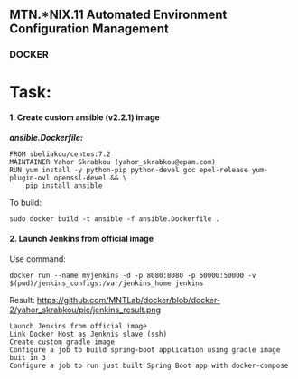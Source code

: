 MTN.*NIX.11 Automated Environment Configuration Management
----

### DOCKER
# Task:

#### 1. Create custom ansible (v2.2.1) image

<i><b>ansible.Dockerfile:</b></i>
```ansible.Dockerfile
FROM sbeliakou/centos:7.2
MAINTAINER Yahor Skrabkou (yahor_skrabkou@epam.com)
RUN yum install -y python-pip python-devel gcc epel-release yum-plugin-ovl openssl-devel && \
    pip install ansible
```

To build:
```build
sudo docker build -t ansible -f ansible.Dockerfile .
```

#### 2.  Launch Jenkins from official image
Use command:
```jenkins.command
docker run --name myjenkins -d -p 8080:8080 -p 50000:50000 -v $(pwd)/jenkins_configs:/var/jenkins_home jenkins
```
Result:
<img>https://github.com/MNTLab/docker/blob/docker-2/yahor_skrabkou/pic/jenkins_result.png</img>
    
    
    
    
    
    Launch Jenkins from official image
    Link Docker Host as Jenknis slave (ssh)
    Create custom gradle image
    Configure a job to build spring-boot application using gradle image buit in 3
    Configure a job to run just built Spring Boot app with docker-compose


